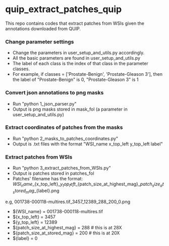 # quip_extract_patches_quip
This repo contains codes that extract patches from WSIs given the annotations downloaded from QUIP.

### Change parameter settings

- Change the parameters in user_setup_and_utils.py accordingly.
- All the basic parameters are found in user_setup_and_utils.py
- The label of each class is the index of that class in the parameter classes.
- For example, if classes = ['Prostate-Benign', 'Prostate-Gleason 3'], then the label of "Prostate-Benign" is 0, "Prostate-Gleason 3" is 1

### Convert json annotations to png masks

- Run "python 1_json_parser.py"
- Output is png masks stored in mask_fol (a parameter in user_setup_and_utils.py)

### Extract coordinates of patches from the masks

- Run "python 2_masks_to_patches_coordinates.py"
- Output is .txt files with the format "WSI_name x_top_left y_top_left label"

### Extract patches from WSIs

- Run "python 3_extract_patches_from_WSIs.py"
- Output is patches stored in patches_fol
- Patches' filename has the format: ${WSI_name}\_${x_top_left}\_${y_top_left}\_${patch_size_at_highest_mag}\_${patch_size_at_stored_mag}\_${label}.png

e.g, 001738-000118-multires.tif_3457_12389_288_200_0.png
- ${WSI_name} = 001738-000118-multires.tif
- ${x_top_left} = 3457
- ${y_top_left} = 12389
- ${patch_size_at_highest_mag} = 288  # this is at 28X
- ${patch_size_at_stored_mag} = 200   # this is at 20X
- ${label} = 0
